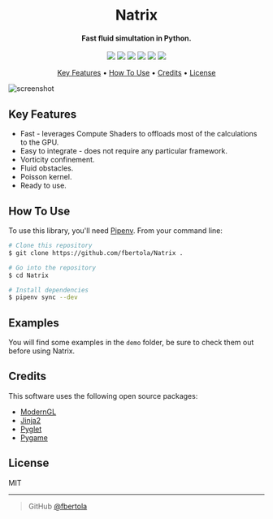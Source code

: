 <h1 align="center"> 
  <br>
  Natrix
  <br>
</h1>

<h4 align="center">Fast fluid simultation in Python.</h4>

<p align="center">
  <img src="https://img.shields.io/badge/python-v3.6+-blue.svg">
  <a href="https://travis-ci.com/fbertola/Natrix"><img src="https://travis-ci.com/fbertola/Natrix.svg?branch=master"></a>
  <img src="https://img.shields.io/badge/dependencies-up%20to%20date-brightgreen.svg">
  <a href="https://github.com/fbertola/Natrix/issues"><img src="https://img.shields.io/github/issues/fbertola/Natrix.svg"></a>
  <img src="https://img.shields.io/badge/contributions-welcome-orange.svg">
  <a href="https://opensource.org/licenses/MIT"><img src="https://img.shields.io/badge/license-MIT-blue.svg"></a>
</p>

<p align="center">
  <a href="#key-features">Key Features</a> •
  <a href="#how-to-use">How To Use</a> •
  <a href="#credits">Credits</a> •
  <a href="#license">License</a>
</p>

![screenshot](https://raw.githubusercontent.com/fbertola/Natrix/master/media/animation3.gif)

## Key Features

* Fast - leverages Compute Shaders to offloads most of the calculations to the GPU.
* Easy to integrate - does not require any particular framework.
* Vorticity confinement. 
* Fluid obstacles.
* Poisson kernel.
* Ready to use.

## How To Use

To use this library, you'll need [Pipenv](https://github.com/pypa/pipenv). From your command line:

```bash
# Clone this repository
$ git clone https://github.com/fbertola/Natrix .

# Go into the repository
$ cd Natrix

# Install dependencies
$ pipenv sync --dev
```

## Examples

You will find some examples in the `demo` folder, be sure to check them out before using Natrix.

## Credits

This software uses the following open source packages:

- [ModernGL](https://github.com/cprogrammer1994/ModernGL)
- [Jinja2](https://github.com/pallets/jinja)
- [Pyglet](https://bitbucket.org/pyglet/pyglet/wiki/Home)
- [Pygame](https://github.com/pygame/pygame)

## License

MIT

---

> GitHub [@fbertola](https://github.com/fbertola)
